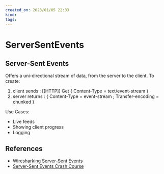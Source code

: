 ```yaml
---
created_on: 2023/01/05 22:33
kind:
tags:
---
```


# ServerSentEvents

## Server-Sent Events

Offers a uni-directional stream of data, from the server to the client. To create:

1. client sends : [[HTTP]] Get { Content-Type = text/event-stream }
2. server returns : { Content-Type = event-stream ; Transfer-encoding = chunked }

Use Cases:

* Live feeds
* Showing client progress
* Logging

## References

* [Wiresharking Server-Sent Events](https://www.youtube.com/watch?v=FUL_Buud7jY)
* [Server-Sent Events Crash Course](https://www.youtube.com/watch?v=4HlNv1qpZFY)
